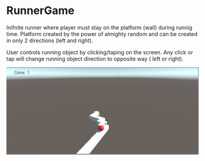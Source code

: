 # RunnerGame
Inifnite runner where player must stay on the platform (wall) during runnig time. Platform created by the power of almighty random and can be created in only 2 directions (left and right).

User controls running object by clicking/taping on the screen. Any click or tap will change running object direction to opposite way ( left or right).


![GitHub Logo](/runner_game_screenshot1.png)
